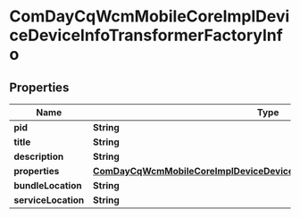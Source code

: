 

# ComDayCqWcmMobileCoreImplDeviceDeviceInfoTransformerFactoryInfo

## Properties

Name | Type | Description | Notes
------------ | ------------- | ------------- | -------------
**pid** | **String** |  |  [optional]
**title** | **String** |  |  [optional]
**description** | **String** |  |  [optional]
**properties** | [**ComDayCqWcmMobileCoreImplDeviceDeviceInfoTransformerFactoryProperties**](ComDayCqWcmMobileCoreImplDeviceDeviceInfoTransformerFactoryProperties.md) |  |  [optional]
**bundleLocation** | **String** |  |  [optional]
**serviceLocation** | **String** |  |  [optional]



